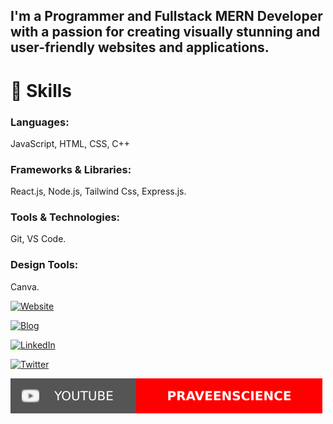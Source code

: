 ## I'm a Programmer and Fullstack MERN Developer with a passion for creating visually stunning and user-friendly websites and applications.

# 🔭 Skills
### Languages:
JavaScript, HTML, CSS, C++<br/>
### Frameworks & Libraries:
React.js, Node.js, Tailwind Css, Express.js.<br/>
### Tools & Technologies: 
Git, VS Code.<br/>
### Design Tools:
Canva.
<br/>

[![Website](https://raw.githubusercontent.com/praveenscience/praveenscience/master/soc/ws.svg)](https://praveen.science/](https://work-with-rajat.netlify.app/)) 

[![Blog](https://raw.githubusercontent.com/praveenscience/praveenscience/master/soc/bl.svg)](https://blog.praveen.science/) 

[![LinkedIn](https://raw.githubusercontent.com/praveenscience/praveenscience/master/soc/li.svg)](https://uk.linkedin.com/in/praveentech/) 

[![Twitter](https://raw.githubusercontent.com/praveenscience/praveenscience/master/soc/tw.svg)](https://twitter.com/praveenscience) 

[![YouTube](https://raw.githubusercontent.com/praveenscience/praveenscience/master/soc/yt.svg)](https://youtube.com/praveenscience)
